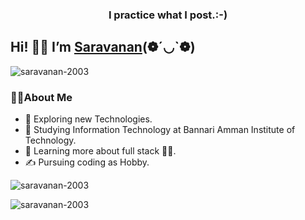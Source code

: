 <!DOCTYPE html>
<html>
<body>
    
<h3 align="center">I practice what I post.:-)</h3>
<h2>Hi! 👋🏿 I’m  <a href="https://saravanan-2003.github.io/Portfolio/" rel="nofollow">Saravanan</a>(❁´◡`❁)</h2>
    <p align="left"> <img src="https://komarev.com/ghpvc/?username=saravanan-2003&label=Profile%20views&color=0e75b6&style=flat" alt="saravanan-2003" /> </p>
<h3>👩‍💻About Me</h3>
<ul>
    <li>
        🤔 Exploring new Technologies.
    </li>
    <li>
        🏫 Studying Information Technology at Bannari Amman Institute of Technology.
    </li>
    <li>
        📑 Learning more about full stack 🚀🚀.
    </li>
    <li>
        ✍️ Pursuing coding as Hobby.
    </li>
</ul>
</p>

<p><img float="right" src="https://github-readme-stats.vercel.app/api?username=saravanan-2003&show_icons=true&locale=en" alt="saravanan-2003" /></p> 

<p><img float="center" src="https://github-readme-streak-stats.herokuapp.com/?user=saravanan-2003&" alt="saravanan-2003" /></p>
</body>
</html>

